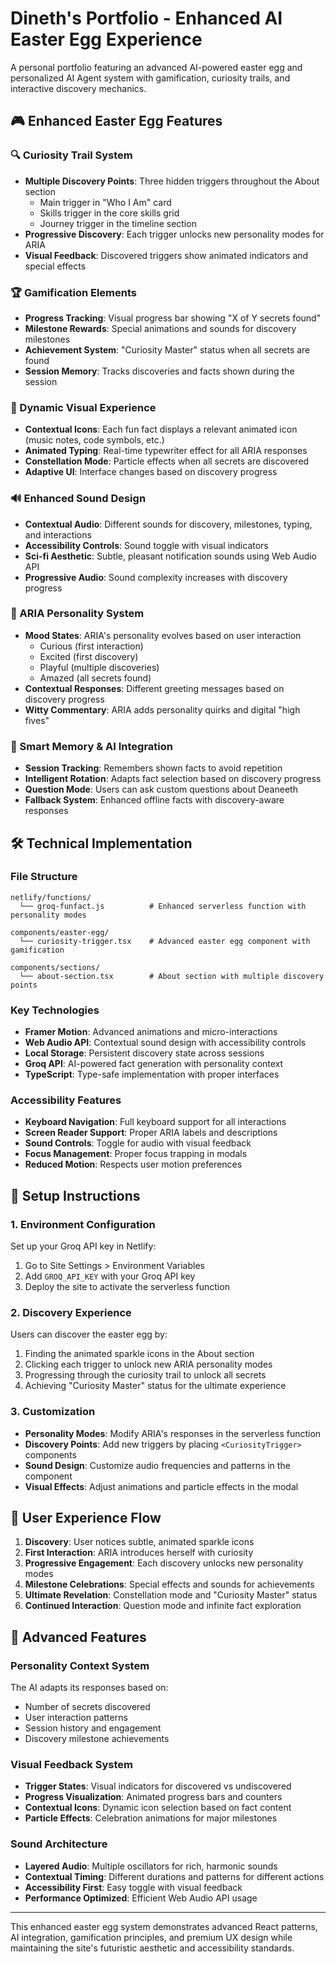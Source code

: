 # Dineth's Portfolio - Enhanced AI Easter Egg Experience

A personal portfolio featuring an advanced AI-powered easter egg and personalized AI Agent system with gamification, curiosity trails, and interactive discovery mechanics.

## 🎮 Enhanced Easter Egg Features

### 🔍 Curiosity Trail System
- **Multiple Discovery Points**: Three hidden triggers throughout the About section
  - Main trigger in "Who I Am" card
  - Skills trigger in the core skills grid
  - Journey trigger in the timeline section
- **Progressive Discovery**: Each trigger unlocks new personality modes for ARIA
- **Visual Feedback**: Discovered triggers show animated indicators and special effects

### 🏆 Gamification Elements
- **Progress Tracking**: Visual progress bar showing "X of Y secrets found"
- **Milestone Rewards**: Special animations and sounds for discovery milestones
- **Achievement System**: "Curiosity Master" status when all secrets are found
- **Session Memory**: Tracks discoveries and facts shown during the session

### 🎨 Dynamic Visual Experience
- **Contextual Icons**: Each fun fact displays a relevant animated icon (music notes, code symbols, etc.)
- **Animated Typing**: Real-time typewriter effect for all ARIA responses
- **Constellation Mode**: Particle effects when all secrets are discovered
- **Adaptive UI**: Interface changes based on discovery progress

### 🔊 Enhanced Sound Design
- **Contextual Audio**: Different sounds for discovery, milestones, typing, and interactions
- **Accessibility Controls**: Sound toggle with visual indicators
- **Sci-fi Aesthetic**: Subtle, pleasant notification sounds using Web Audio API
- **Progressive Audio**: Sound complexity increases with discovery progress

### 🤖 ARIA Personality System
- **Mood States**: ARIA's personality evolves based on user interaction
  - Curious (first interaction)
  - Excited (first discovery)
  - Playful (multiple discoveries)
  - Amazed (all secrets found)
- **Contextual Responses**: Different greeting messages based on discovery progress
- **Witty Commentary**: ARIA adds personality quirks and digital "high fives"

### 🧠 Smart Memory & AI Integration
- **Session Tracking**: Remembers shown facts to avoid repetition
- **Intelligent Rotation**: Adapts fact selection based on discovery progress
- **Question Mode**: Users can ask custom questions about Deaneeth
- **Fallback System**: Enhanced offline facts with discovery-aware responses

## 🛠 Technical Implementation

### File Structure
```
netlify/functions/
  └── groq-funfact.js          # Enhanced serverless function with personality modes

components/easter-egg/
  └── curiosity-trigger.tsx    # Advanced easter egg component with gamification

components/sections/
  └── about-section.tsx        # About section with multiple discovery points
```

### Key Technologies
- **Framer Motion**: Advanced animations and micro-interactions
- **Web Audio API**: Contextual sound design with accessibility controls
- **Local Storage**: Persistent discovery state across sessions
- **Groq API**: AI-powered fact generation with personality context
- **TypeScript**: Type-safe implementation with proper interfaces

### Accessibility Features
- **Keyboard Navigation**: Full keyboard support for all interactions
- **Screen Reader Support**: Proper ARIA labels and descriptions
- **Sound Controls**: Toggle for audio with visual feedback
- **Focus Management**: Proper focus trapping in modals
- **Reduced Motion**: Respects user motion preferences

## 🚀 Setup Instructions

### 1. Environment Configuration
Set up your Groq API key in Netlify:
1. Go to Site Settings > Environment Variables
2. Add `GROQ_API_KEY` with your Groq API key
3. Deploy the site to activate the serverless function

### 2. Discovery Experience
Users can discover the easter egg by:
1. Finding the animated sparkle icons in the About section
2. Clicking each trigger to unlock new ARIA personality modes
3. Progressing through the curiosity trail to unlock all secrets
4. Achieving "Curiosity Master" status for the ultimate experience

### 3. Customization
- **Personality Modes**: Modify ARIA's responses in the serverless function
- **Discovery Points**: Add new triggers by placing `<CuriosityTrigger>` components
- **Sound Design**: Customize audio frequencies and patterns in the component
- **Visual Effects**: Adjust animations and particle effects in the modal

## 🎯 User Experience Flow

1. **Discovery**: User notices subtle, animated sparkle icons
2. **First Interaction**: ARIA introduces herself with curiosity
3. **Progressive Engagement**: Each discovery unlocks new personality modes
4. **Milestone Celebrations**: Special effects and sounds for achievements
5. **Ultimate Revelation**: Constellation mode and "Curiosity Master" status
6. **Continued Interaction**: Question mode and infinite fact exploration

## 🔧 Advanced Features

### Personality Context System
The AI adapts its responses based on:
- Number of secrets discovered
- User interaction patterns
- Session history and engagement
- Discovery milestone achievements

### Visual Feedback System
- **Trigger States**: Visual indicators for discovered vs undiscovered
- **Progress Visualization**: Animated progress bars and counters
- **Contextual Icons**: Dynamic icon selection based on fact content
- **Particle Effects**: Celebration animations for major milestones

### Sound Architecture
- **Layered Audio**: Multiple oscillators for rich, harmonic sounds
- **Contextual Timing**: Different durations and patterns for different actions
- **Accessibility First**: Easy toggle with visual feedback
- **Performance Optimized**: Efficient Web Audio API usage

---

This enhanced easter egg system demonstrates advanced React patterns, AI integration, gamification principles, and premium UX design while maintaining the site's futuristic aesthetic and accessibility standards.

